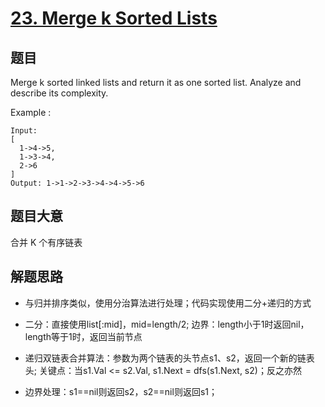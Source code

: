 # [23. Merge k Sorted Lists](https://leetcode.com/problems/merge-k-sorted-lists/)

## 题目

Merge k sorted linked lists and return it as one sorted list. Analyze and describe its complexity.



Example :

```
Input:
[
  1->4->5,
  1->3->4,
  2->6
]
Output: 1->1->2->3->4->4->5->6

```

## 题目大意

合并 K 个有序链表

## 解题思路

- 与归并排序类似，使用分治算法进行处理；代码实现使用二分+递归的方式

- 二分：直接使用list[:mid]，mid=length/2; 边界：length小于1时返回nil，length等于1时，返回当前节点

- 递归双链表合并算法：参数为两个链表的头节点s1、s2，返回一个新的链表头; 关键点：当s1.Val <= s2.Val, s1.Next = dfs(s1.Next, s2)；反之亦然

- 边界处理：s1==nil则返回s2，s2==nil则返回s1；